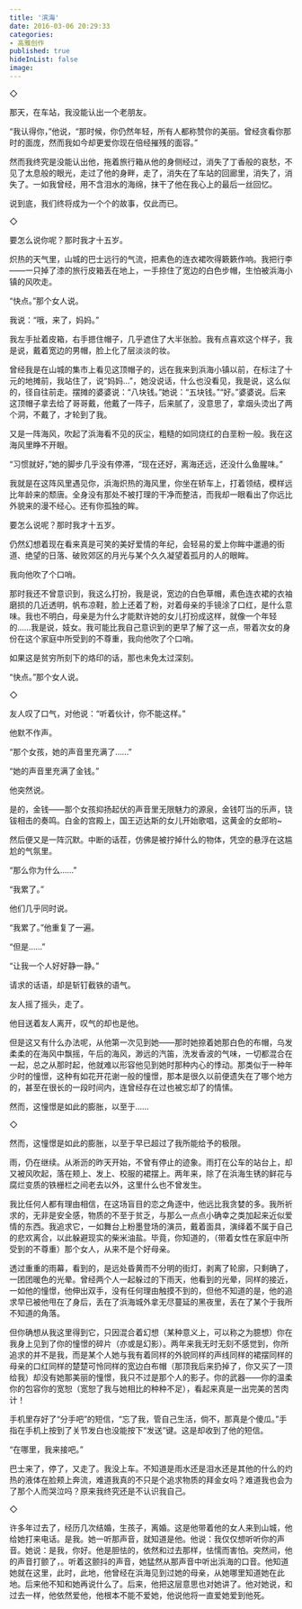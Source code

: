 ```yaml
---
title: '滨海'
date: 2016-03-06 20:29:33
categories:
- 高雅创作
published: true
hideInList: false
image: 
---
```

◇

那天，在车站，我没能认出一个老朋友。

“我认得你，”他说，“那时候，你仍然年轻，所有人都称赞你的美丽。曾经贪看你那时的面庞，然而我如今却更爱你现在倍经摧残的面容。”

然而我终究是没能认出他，拖着旅行箱从他的身侧经过，消失了丁香般的哀愁，不见了太息般的眼光，走过了他的身畔，走了，消失在了车站的回廊里，消失了，消失了。一如我曾经，用不含泪水的海绵，抹干了他在我心上的最后一丝回忆。

说到底，我们终将成为一个个的故事，仅此而已。

◇

要怎么说你呢？那时我才十五岁。

炽热的天气里，山城的巴士远行的气流，把素色的连衣裙吹得簌簌作响。我把行李——一只掉了漆的旅行皮箱丢在地上，一手捺住了宽边的白色步帽，生怕被浜海小镇的风吹走。

“快点。”那个女人说。

我说：“哦，来了，妈妈。”

我左手扯着皮箱，右手摁住帽子，几乎遮住了大半张脸。我有点喜欢这个样子，我是说，戴着宽边的男帽，脸上化了层淡淡的妆。

曾经我是在山城的集市上看见这顶帽子的，远在我来到浜海小镇以前，在标注了十元的地摊前，我站住了，说“妈妈…”，她没说话，什么也没看见，我是说，这么似的，径自往前走。摆摊的婆婆说：“八块钱。”她说：“五块钱。”“好。”婆婆说。后来这顶帽子拿去给了哥哥戴，他戴了一阵子，后来腻了，没意思了，拿烟头烫出了两个洞，不戴了，才轮到了我。

又是一阵海风，吹起了浜海看不见的灰尘，粗糙的如同烧红的白垩粉一般。我在这海风里睁不开眼。

“习惯就好，”她的脚步几乎没有停滞，“现在还好，离海还远，还没什么鱼腥味。”

我就是在这阵风里遇见你，浜海炽热的海风里，你坐在轿车上，打着领结，模样远比年龄来的颓唐。全身没有那处不被打理的干净而整洁，而我却一眼看出了你远比外貌来的漫不经心。还有你孤独的眸。

要怎么说呢？那时我才十五岁。

仍然幻想着现在看来真是可笑的美好爱情的年纪，会轻易的爱上你眸中邋遢的街道、绝望的日落、破败郊区的月光与某个久久凝望着孤月的人的眼眸。

我向他吹了个口哨。

那时我还不曾意识到，我这么打扮，我是说，宽边的白色草帽，素色连衣裙的衣袖磨损的几近透明，帆布凉鞋，脸上还着了粉，对着母亲的手镜涂了口红，是什么意味。我也不明白，母亲是为什么才能默许她的女儿打扮成这样，就像一个年轻的……我是说，妓女。我可能比我自己意识到的更早了解了这一点，带着次女的身份在这个家庭中所受到的不尊重，我向他吹了个口哨。

如果这是贫穷所刻下的烙印的话，那也未免太过深刻。

 “快点。”那个女人说。

◇

友人叹了口气，对他说：“听着伙计，你不能这样。”

他默不作声。

“那个女孩，她的声音里充满了……”

“她的声音里充满了金钱。”

他突然说。

是的，金钱——那个女孩抑扬起伏的声音里无限魅力的源泉，金钱叮当的乐声，铙钹相击的奏鸣。白金的宫殿上，国王迈达斯的女儿开始歌唱，这黄金的女郎哟~

然后便又是一阵沉默。中断的话茬，仿佛是被拧掉什么的物体，凭空的悬浮在这尴尬的气氛里。

“那么你为什么……”

“我累了。”

他们几乎同时说。

“我累了。”他重复了一遍。

“但是……”

“让我一个人好好静一静。”

请求的话语，却是斩钉截铁的语气。

友人摇了摇头，走了。

他目送着友人离开，叹气的却也是他。

但是这又有什么办法呢，从他第一次见到她——那时她捺着她那白色的布帽，乌发柔柔的在海风中飘摇，午后的海风，渺远的汽笛，洗发香波的气味，一切都混合在一起，总之从那时起，他就难以形容他见到她时那种内心的悸动。那类似于一种年少时的憧憬，这种有如花开花谢一般的憧憬，那本是很久以前便遗失在了哪个地方的，甚至在很长的一段时间内，连曾经存在过也被忘却了的情愫。

然而，这憧憬是如此的膨胀，以至于……

◇

然而，这憧憬是如此的膨胀，以至于早已超过了我所能给予的极限。

雨，仍在继续。从淅沥的昨天开始，不曾有停止的迹象。雨打在公车的站台上，却又被风吹起，落在颊上、发上、校服的裙摆上。两年来，除了在浜海生锈的鲜花与腐烂变质的铁栅栏之间老去以外，这里什么也不曾发生。

我比任何人都有理由相信，在这场盲目的恋之角逐中，他远比我贪婪的多。我所祈求的，无非是安全感，物质的不至于贫乏，与那么一点点小确幸之类加起来近似爱情的东西。我追求它，一如舞台上粉墨登场的演员，戴着面具，演绎着不属于自己的悲欢离合，以此躲避现实的柴米油盐。毕竟，你知道的，（带着女性在家庭中所受到的不尊重）那个女人，从来不是个好母亲。

透过重重的雨幕，看到的，是远处昏黄而不分明的街灯，剥离了轮廓，只剩确了，一团团暖色的光晕。曾经两个人一起躲过的下雨天，他看到的光晕，同样的接近，一如他的憧憬，他伸出双手，没有任何理由触摸不到的，但他不知道的是，他的追求早已被他甩在了身后，丢在了浜海城外拿无尽蔓延的黑夜里，丢在了某个于我所不知道的角落。

但你确想从我这里得到它，只因混合着幻想（某种意义上，可以称之为臆想）你在我身上见到了你的憧憬的碎片（亦或是幻影）。两年来我无时无刻不感觉到，你所追求的并不是我，而是某个人她与我有着同样的外貌同样的声线同样的裙摆同样的母亲的口红同样的楚楚可怜同样的宽边白布帽（那顶我后来扔掉了，你又买了一顶给我）却没有她那美丽的憧憬，我只不过是那个人的影子。你的武器——你的温柔你的包容你的宽恕（宽恕了我与她相比的种种不足），看起来真是一出完美的苦肉计！

手机里存好了“分手吧”的短信，“忘了我，管自己生活，倘不，那真是个傻瓜。”手指在手机上按到了关节发白也没能按下“发送”键。这是却收到了他的短信。

“在哪里，我来接吧。”

巴士来了，停了，又走了。我没上车。不知道是雨水还是泪水还是其他的什么的灼热的液体在脸颊上奔流，难道我真的不只是个追求物质的拜金女吗？难道我也会为了那个人而哭泣吗？原来我终究还是不认识我自己。

◇

许多年过去了，经历几次结婚，生孩子，离婚。这是他带着他的女人来到山城，他给她打来电话。是我。她一听那声音，就知道是他。他说：我仅仅想听听你的声音。她说：是我，你好。他是胆怯的，依然和过去那样，怯懦而害怕。突然间，他的声音打颤了，。听着这颤抖的声音，她猛然从那声音中听出浜海的口音。他知道她就在这里，此时，此地，他曾经在浜海见到过她的母亲，从她哪里知道她在此地。后来他不知和她再说什么了。后来，他把这层意思也对她讲了。他对她说，和过去一样，他依然爱他，他根本不能不爱她，他说他将一直爱她爱到他死。

